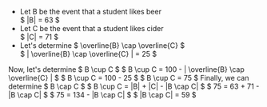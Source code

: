 <ul>
    <li> Let B be the event that a student likes beer <br/> 
    $ |B| = 63 $
    <li> Let C be the event that a student likes cider <br/> 
    $ |C| = 71 $
    <li> Let's determine $ \overline{B} \cap \overline{C} $ <br/> 
    $ | \overline{B} \cap \overline{C} | = 25 $
</ul>
Now, let's determine $ B \cup C $ 
$ B \cup C = 100 - | \overline{B} \cap \overline{C} | $ 
$ B \cup C = 100 - 25 $ 
$ B \cup C = 75 $ 
Finally, we can determine $ B \cap C $ 
$ B \cup C = |B| + |C| - |B \cap C| $ 
$ 75 = 63 + 71 - |B \cap C| $ 
$ 75 = 134 - |B \cap C| $ 
$ |B \cap C| = 59 $
